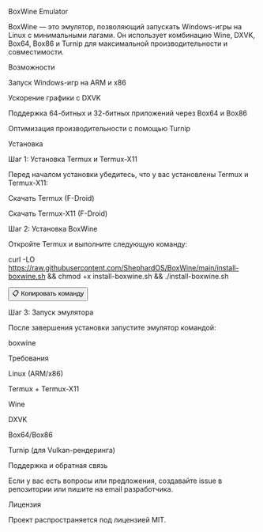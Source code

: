 
BoxWine Emulator

BoxWine — это эмулятор, позволяющий запускать Windows-игры на Linux с минимальными лагами. Он использует комбинацию Wine, DXVK, Box64, Box86 и Turnip для максимальной производительности и совместимости.

Возможности

Запуск Windows-игр на ARM и x86

Ускорение графики с DXVK

Поддержка 64-битных и 32-битных приложений через Box64 и Box86

Оптимизация производительности с помощью Turnip


Установка

Шаг 1: Установка Termux и Termux-X11

Перед началом установки убедитесь, что у вас установлены Termux и Termux-X11:

Скачать Termux (F-Droid)

Скачать Termux-X11 (F-Droid)


Шаг 2: Установка BoxWine

Откройте Termux и выполните следующую команду:

curl -LO https://raw.githubusercontent.com/ShephardOS/BoxWine/main/install-boxwine.sh && chmod +x install-boxwine.sh && ./install-boxwine.sh

<button onclick="navigator.clipboard.writeText('curl -LO https://raw.githubusercontent.com/ShephardOS/BoxWine/main/install-boxwine.sh && chmod +x install-boxwine.sh && ./install-boxwine.sh')">📋 Копировать команду</button>

Шаг 3: Запуск эмулятора

После завершения установки запустите эмулятор командой:

boxwine

Требования

Linux (ARM/x86)

Termux + Termux-X11

Wine

DXVK

Box64/Box86

Turnip (для Vulkan-рендеринга)


Поддержка и обратная связь

Если у вас есть вопросы или предложения, создавайте issue в репозитории или пишите на email разработчика.

Лицензия

Проект распространяется под лицензией MIT.









